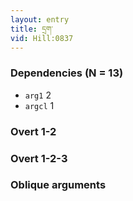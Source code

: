 ```yaml
---
layout: entry
title: དྲག་
vid: Hill:0837
---
```

### Dependencies (N = 13)
* `arg1` 2
* `argcl` 1


### Overt 1-2


### Overt 1-2-3


### Oblique arguments
